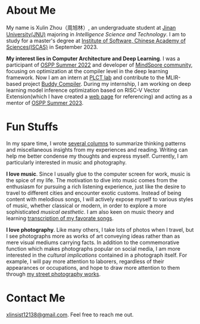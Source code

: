 # About Me

My name is Xulin Zhou（周旭林）, an undergraduate student at [Jinan University(JNU)](https://english.jnu.edu.cn/) majoring in *Intelligence Science and Technology*. I am to study for a master's degree at [Institute of Software, Chinese Academy of Sciences(ISCAS)](http://www.is.cas.cn/) in September 2023. 

**My interest lies in Computer Architecture and Deep Learning**. I was a participant of [OSPP Summer 2022](https://summer-ospp.ac.cn/2022/#/homepage) and developer of [MindSpore community](https://www.mindspore.cn/), focusing on optimization at the compiler level in the deep learning framework. Now I am an intern at [PLCT lab](https://github.com/plctlab/PLCT-Weekly) and contribute to the MLIR-based project [Buddy Compiler](https://github.com/buddy-compiler/buddy-mlir). During my internship, I am working on deep learning model inference optimization based on RISC-V Vector Extension(which I have created a [web page](https://rvv-isadoc.readthedocs.io/en/latest/) for referencing) and acting as a mentor of [OSPP Summer 2023](https://summer-ospp.ac.cn/org/prodetail/238d90441).

# Fun Stuffs

In my spare time, I wrote [several columns](/blogs/columns/main.md) to summarize thinking patterns and miscellaneous insights from my experiences and reading. Writing can help me better condense my thoughts and express myself. Currently, I am particularly interested in music and photography.

**I love music**. Since I usually glue to the computer screen for work, music is the spice of my life. The motivation to dive into music comes from the enthusiasm for pursuing a rich listening experience, just like the desire to travel to different cities and encounter exotic customs. Instead of being content with melodious songs, I will actively expose myself to various styles of music, whether classical or modern, in order to explore a more sophisticated *musical aesthetic*. I am also keen on music theory and learning [transcription of my favorate songs](https://www.mubucm.com/doc/6rwIq_gvp2m).

**I love photography**. Like many others, I take lots of photos when I travel, but I see photographs more as works of art conveying ideas rather than as mere visual mediums carrying facts. In addition to the commemorative function which makes photographs popular on social media, I am more interested in the *cultural implications* contained in a photograph itself. For example, I will pay more attention to laborers, regardless of their appearances or occupations, and hope to draw more attention to them through [my street photography works](/photography/main.md).

# Contact Me
xlinsist12138@gmail.com. Feel free to reach me out.
